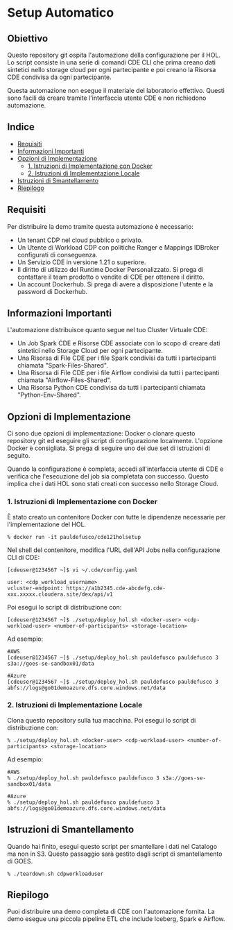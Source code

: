 # Setup Automatico

## Obiettivo

Questo repository git ospita l'automazione della configurazione per il HOL. Lo script consiste in una serie di comandi CDE CLI che prima creano dati sintetici nello storage cloud per ogni partecipante e poi creano la Risorsa CDE condivisa da ogni partecipante.

Questa automazione non esegue il materiale del laboratorio effettivo. Questi sono facili da creare tramite l'interfaccia utente CDE e non richiedono automazione.

## Indice

* [Requisiti](https://github.com/pdefusco/CDE_121_HOL/blob/main/step_by_step_guides/italian/part_00_setup.md#requisiti)
* [Informazioni Importanti](https://github.com/pdefusco/CDE_121_HOL/blob/main/step_by_step_guides/italian/part_00_setup.md#informazioni-importanti)
* [Opzioni di Implementazione](https://github.com/pdefusco/CDE_121_HOL/blob/main/step_by_step_guides/italian/part_00_setup.md#opzioni-di-implementazione)
  * [1. Istruzioni di Implementazione con Docker](https://github.com/pdefusco/CDE_121_HOL/blob/main/step_by_step_guides/italian/part_00_setup.md#1-istruzioni-di-implementazione-con-docker)
  * [2. Istruzioni di Implementazione Locale](https://github.com/pdefusco/CDE_121_HOL/blob/main/step_by_step_guides/italian/part_00_setup.md#2-istruzioni-di-implementazione-locale)
* [Istruzioni di Smantellamento](https://github.com/pdefusco/CDE_121_HOL/blob/main/step_by_step_guides/italian/part_00_setup.md#istruzioni-di-smantellamento)
* [Riepilogo](https://github.com/pdefusco/CDE_121_HOL/blob/main/step_by_step_guides/italian/part_00_setup.md#riepilogo)

## Requisiti

Per distribuire la demo tramite questa automazione è necessario:

* Un tenant CDP nel cloud pubblico o privato.
* Un Utente di Workload CDP con politiche Ranger e Mappings IDBroker configurati di conseguenza.
* Un Servizio CDE in versione 1.21 o superiore.
* Il diritto di utilizzo del Runtime Docker Personalizzato. Si prega di contattare il team prodotto o vendite di CDE per ottenere il diritto.
* Un account Dockerhub. Si prega di avere a disposizione l'utente e la password di Dockerhub.

## Informazioni Importanti

L'automazione distribuisce quanto segue nel tuo Cluster Virtuale CDE:

* Un Job Spark CDE e Risorse CDE associate con lo scopo di creare dati sintetici nello Storage Cloud per ogni partecipante.
* Una Risorsa di File CDE per i file Spark condivisi da tutti i partecipanti chiamata "Spark-Files-Shared".
* Una Risorsa di File CDE per i file Airflow condivisi da tutti i partecipanti chiamata "Airflow-Files-Shared".
* Una Risorsa Python CDE condivisa da tutti i partecipanti chiamata "Python-Env-Shared".

## Opzioni di Implementazione

Ci sono due opzioni di implementazione: Docker o clonare questo repository git ed eseguire gli script di configurazione localmente. L'opzione Docker è consigliata. Si prega di seguire uno dei due set di istruzioni di seguito.

Quando la configurazione è completa, accedi all'interfaccia utente di CDE e verifica che l'esecuzione del job sia completata con successo. Questo implica che i dati HOL sono stati creati con successo nello Storage Cloud.

### 1. Istruzioni di Implementazione con Docker

È stato creato un contenitore Docker con tutte le dipendenze necessarie per l'implementazione del HOL.

```
% docker run -it pauldefusco/cde121holsetup
```

Nel shell del contenitore, modifica l'URL dell'API Jobs nella configurazione CLI di CDE:

```
[cdeuser@1234567 ~]$ vi ~/.cde/config.yaml

user: <cdp_workload_username>
vcluster-endpoint: https://a1b2345.cde-abcdefg.cde-xxx.xxxxx.cloudera.site/dex/api/v1
```

Poi esegui lo script di distribuzione con:

```
[cdeuser@1234567 ~]$ ./setup/deploy_hol.sh <docker-user> <cdp-workload-user> <number-of-participants> <storage-location>
```

Ad esempio:

```
#AWS
[cdeuser@1234567 ~]$ ./setup/deploy_hol.sh pauldefusco pauldefusco 3 s3a://goes-se-sandbox01/data
```

```
#Azure
[cdeuser@1234567 ~]$ ./setup/deploy_hol.sh pauldefusco pauldefusco 3 abfs://logs@go01demoazure.dfs.core.windows.net/data
```

### 2. Istruzioni di Implementazione Locale

Clona questo repository sulla tua macchina. Poi esegui lo script di distribuzione con:

```
% ./setup/deploy_hol.sh <docker-user> <cdp-workload-user> <number-of-participants> <storage-location>
```

Ad esempio:

```
#AWS
% ./setup/deploy_hol.sh pauldefusco pauldefusco 3 s3a://goes-se-sandbox01/data
```

```
#Azure
% ./setup/deploy_hol.sh pauldefusco pauldefusco 3 abfs://logs@go01demoazure.dfs.core.windows.net/data
```

## Istruzioni di Smantellamento

Quando hai finito, esegui questo script per smantellare i dati nel Catalogo ma non in S3. Questo passaggio sarà gestito dagli script di smantellamento di GOES.

```
% ./teardown.sh cdpworkloaduser
```

## Riepilogo

Puoi distribuire una demo completa di CDE con l'automazione fornita. La demo esegue una piccola pipeline ETL che include Iceberg, Spark e Airflow.
